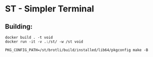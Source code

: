 # ST - Simpler Terminal

## Building:

```shell
docker build . -t void
docker run -it -v .:/st/ -w /st void

PKG_CONFIG_PATH=/st/brotli/build/installed/lib64/pkgconfig make -B
```

